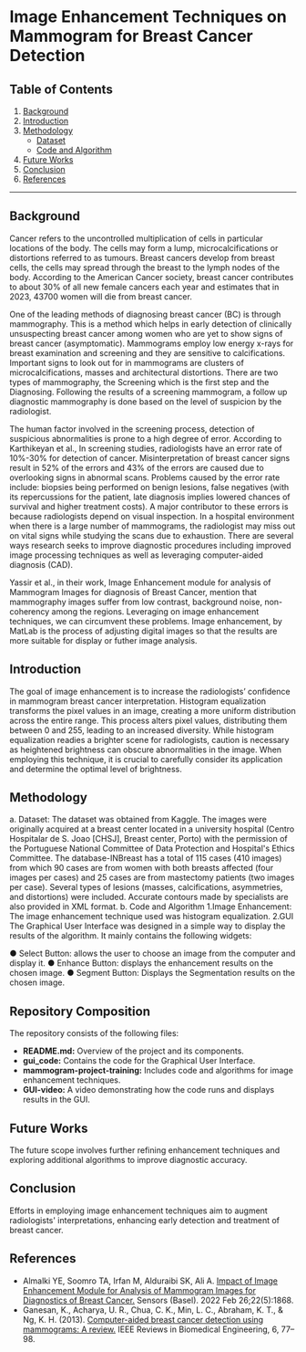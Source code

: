 # Image Enhancement Techniques on Mammogram for Breast Cancer Detection

## Table of Contents
1. [Background](#background)
2. [Introduction](#introduction)
3. [Methodology](#methodology)
    - [Dataset](#dataset)
    - [Code and Algorithm](#code-and-algorithm)
4. [Future Works](#future-works)
5. [Conclusion](#conclusion)
6. [References](#references)

---

## Background
Cancer refers to the uncontrolled multiplication of cells in particular locations of the body. The cells may form  a lump, microcalcifications or distortions referred to as tumours. Breast cancers develop from breast cells, the cells may spread through the breast to the lymph  nodes of the body. According to the American Cancer society, breast cancer contributes to about 30% of all new female cancers each year and estimates that in 2023, 43700 women will die from breast cancer. 

One of the leading methods of diagnosing breast cancer (BC) is through mammography. This is a method which helps in early detection of clinically unsuspecting breast cancer among women who are yet to show  signs of breast cancer (asymptomatic). Mammograms employ low energy x-rays for breast examination and screening and they are sensitive to calcifications. Important signs to look out for in mammograms are clusters of microcalcifications, masses and architectural distortions. There are two types of mammography, the Screening which is the first step and the Diagnosing. Following the results of a screening mammogram, a follow up diagnostic mammography  is done based on the level of suspicion by the radiologist. 

The human factor involved in the screening process, detection of suspicious abnormalities is prone to a high degree of error. According to Karthikeyan et al.,  In screening studies, radiologists have an error rate of 10%-30% for detection of cancer. Misinterpretation of breast cancer signs result in 52% of the errors and 43% of the errors are caused due to overlooking signs in abnormal scans. Problems caused by the error rate include: biopsies being performed on benign lesions, false negatives (with its repercussions for the patient, late diagnosis implies lowered chances of survival and higher treatment costs). A major contributor to these errors is because radiologists depend on visual inspection. In a hospital environment when there is a large number of mammograms, the radiologist may miss out on vital signs while studying the scans due to exhaustion. There are several ways research seeks to improve diagnostic procedures including improved image processing techniques as well as leveraging computer-aided diagnosis (CAD).

Yassir et al., in their work, Image Enhancement module for analysis of Mammogram Images for diagnosis of Breast Cancer, mention that mammography images suffer from low contrast, background noise, non-coherency among the regions. Leveraging on image enhancement techniques, we can circumvent these problems. Image enhancement, by MatLab is the process of adjusting digital images so that the results are more suitable for display or futher image analysis.

## Introduction
The goal of image enhancement is to increase the radiologists’ confidence in mammogram breast cancer interpretation. Histogram equalization transforms the pixel values in an image, creating a more uniform distribution across the entire range. This process alters pixel values, distributing them between 0 and 255, leading to an increased diversity. While histogram equalization readies a brighter scene for radiologists, caution is necessary as heightened brightness can obscure abnormalities in the image. When employing this technique, it is crucial to carefully consider its application and determine the optimal level of brightness.

## Methodology
a.	Dataset: The dataset was obtained from Kaggle. The images were originally acquired at a breast center located in a university hospital (Centro Hospitalar de S. Joao [CHSJ], Breast center, Porto) with the permission of the Portuguese National Committee of Data Protection and Hospital's Ethics Committee. The database-INBreast has a total of 115 cases (410 images) from which 90 cases are from women with both breasts affected (four images per cases) and 25 cases are from mastectomy patients (two images per case). Several types of lesions (masses, calcifications, asymmetries, and distortions) were included. Accurate contours made by specialists are also provided in XML format. 
b.	Code and Algorithm
     1.Image Enhancement: The image enhancement technique used was histogram equalization. 
     2.GUI 
The Graphical User Interface was designed in a simple way to display the results of the algorithm. It mainly contains the following widgets:

●	 Select Button: allows the user to choose an image from the computer and display it.
●	Enhance Button: displays the enhancement results on the chosen image.
●	Segment Button: Displays the Segmentation results on the chosen image.

## Repository Composition
The repository consists of the following files:
- **README.md:** Overview of the project and its components.
- **gui_code:** Contains the code for the Graphical User Interface.
- **mammogram-project-training:** Includes code and algorithms for image enhancement techniques.
- **GUI-video:** A video demonstrating how the code runs and displays results in the GUI.

## Future Works
The future scope involves further refining enhancement techniques and exploring additional algorithms to improve diagnostic accuracy.

## Conclusion
Efforts in employing image enhancement techniques aim to augment radiologists' interpretations, enhancing early detection and treatment of breast cancer.

## References
- Almalki YE, Soomro TA, Irfan M, Alduraibi SK, Ali A. [Impact of Image Enhancement Module for Analysis of Mammogram Images for Diagnostics of Breast Cancer.](https://www.mdpi.com/1424-8220/22/5/1868) Sensors (Basel). 2022 Feb 26;22(5):1868.
- Ganesan, K., Acharya, U. R., Chua, C. K., Min, L. C., Abraham, K. T., & Ng, K. H. (2013). [Computer-aided breast cancer detection using mammograms: A review.](https://doi.org/10.1109/RBME.2012.2232289) IEEE Reviews in Biomedical Engineering, 6, 77–98.
